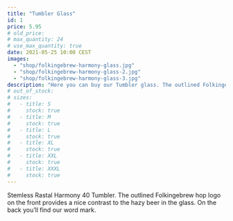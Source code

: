 ```yaml
---
title: "Tumbler Glass"
id: 1
price: 5.95
# old_price:
# max_quantity: 24
# use_max_quantity: true
date: 2021-05-25 10:00 CEST
images:
  - "shop/folkingebrew-harmony-glass.jpg"
  - "shop/folkingebrew-harmony-glass-2.jpg"
  - "shop/folkingebrew-harmony-glass-3.jpg"
description: "Here you can buy our Tumbler glass. The outlined Folkingebrew hop logo on the front provides a nice contrast to the hazy beer in the glass. On the back you’ll find our word mark."
# out_of_stock:
# sizes:
#   - title: S
#     stock: true
#   - title: M
#     stock: true
#   - title: L
#     stock: true
#   - title: XL
#     stock: true
#   - title: XXL
#     stock: true
#   - title: XXXL
#     stock: true
---
```


Stemless Rastal Harmony 40 Tumbler. The outlined Folkingebrew hop logo on the front provides a nice contrast to the hazy beer in the glass. On the back you’ll find our word mark.
